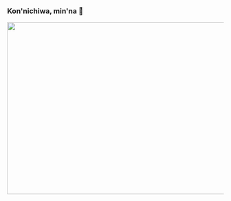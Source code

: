 ### Kon'nichiwa, min'na 👋

<!--
**Anaxaphilia/Anaxaphilia** is a ✨ _special_ ✨ repository because its `README.md` (this file) appears on your GitHub profile.

Here are some ideas to get you started:

- 🔭 I’m currently working on ...
- 🌱 I’m currently learning ...
- 👯 I’m looking to collaborate on ...
- 🤔 I’m looking for help with ...
- 💬 Ask me about ...
- 📫 How to reach me: ...
- 😄 Pronouns: ...
- ⚡ Fun fact: ...
-->
<div id="header" allign="center">
 <img src="https://c4.wallpaperflare.com/wallpaper/247/469/315/shigatsu-wa-kimi-no-uso-miyazono-kaori-arima-kousei-wallpaper-preview.jpg" width="750" height="400"/>
 </div>
